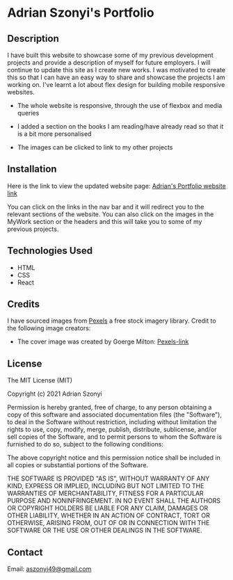 # Adrian Szonyi's Portfolio

## Description

I have built this website to showcase some of my previous development projects and provide a description of myself for future employers. I will continue to update this site as I create new works. I was motivated to create this so that I can have an easy way to share and showcase the projects I am working on. I've learnt a lot about flex design for building mobile responsive websites.

* The whole website is responsive, through the use of flexbox and media queries

* I added a section on the books I am reading/have already read so that it is a bit more personalised

* The images can be clicked to link to my other projects

## Installation

Here is the link to view the updated website page:
[Adrian's Portfolio website link](https://adrian-szonyi.github.io/ReactPortfolio/)

You can click on the links in the nav bar and it will redirect you to the relevant sections of the website. You can also click on the images in the MyWork section or the headers and this will take you to some of my previous projects.

## Technologies Used

* HTML
* CSS
* React

## Credits

I have sourced images from [Pexels](https://www.pexels.com/) a free stock imagery library. Credit to the following image creators:

* The cover image was created by Goerge Milton: [Pexels-link](https://www.pexels.com/photo/table-with-laptop-and-photo-camera-7014946/)


## License

The MIT License (MIT)

Copyright (c) 2021 Adrian Szonyi

Permission is hereby granted, free of charge, to any person obtaining a copy of this software and associated documentation files (the "Software"), to deal in the Software without restriction, including without limitation the rights to use, copy, modify, merge, publish, distribute, sublicense, and/or sell copies of the Software, and to permit persons to whom the Software is furnished to do so, subject to the following conditions:

The above copyright notice and this permission notice shall be included in all copies or substantial portions of the Software.

THE SOFTWARE IS PROVIDED "AS IS", WITHOUT WARRANTY OF ANY KIND, EXPRESS OR IMPLIED, INCLUDING BUT NOT LIMITED TO THE WARRANTIES OF MERCHANTABILITY, FITNESS FOR A PARTICULAR PURPOSE AND NONINFRINGEMENT. IN NO EVENT SHALL THE AUTHORS OR COPYRIGHT HOLDERS BE LIABLE FOR ANY CLAIM, DAMAGES OR OTHER LIABILITY, WHETHER IN AN ACTION OF CONTRACT, TORT OR OTHERWISE, ARISING FROM, OUT OF OR IN CONNECTION WITH THE SOFTWARE OR THE USE OR OTHER DEALINGS IN THE SOFTWARE.

## Contact 

Email: aszonyi49@gmail.com
